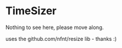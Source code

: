 TimeSizer
=========

Nothing to see here, please move along. 

uses the github.com/nfnt/resize lib - thanks :)


